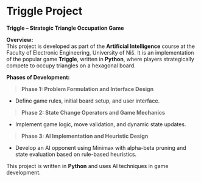 # Triggle Project  

**Triggle – Strategic Triangle Occupation Game**

**Overview:**  
This project is developed as part of the **Artificial Intelligence** course at the Faculty of Electronic Engineering, University of Niš. It is an implementation of the popular game **Triggle**, written in **Python**, where players strategically compete to occupy triangles on a hexagonal board.  

**Phases of Development:**  
 > **Phase 1: Problem Formulation and Interface Design**  
   - Define game rules, initial board setup, and user interface.  

 > **Phase 2: State Change Operators and Game Mechanics**  
   - Implement game logic, move validation, and dynamic state updates.  

 > **Phase 3: AI Implementation and Heuristic Design**  
   - Develop an AI opponent using Minimax with alpha-beta pruning and state evaluation based on rule-based heuristics.  

This project is written in **Python** and uses AI techniques in game development.
